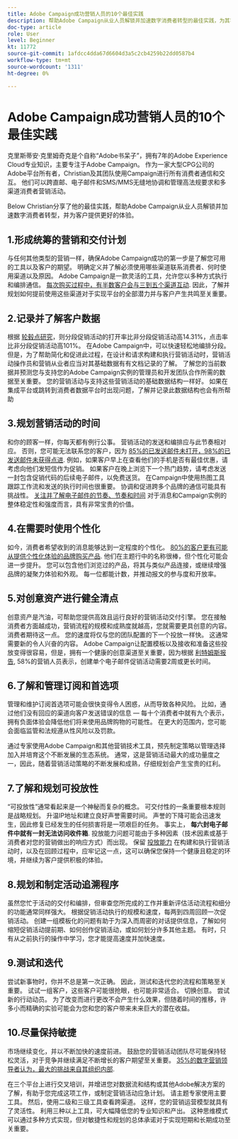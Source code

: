 ```yaml
---
title: Adobe Campaign成功营销人员的10个最佳实践
description: 帮助Adobe Campaign从业人员解锁并加速数字消费者转型的最佳实践，为其客户提供更好的体验。
doc-type: article
role: User
level: Beginner
kt: 11772
source-git-commit: 1afdcc4dda67d6604d3a5c2cb4259b22dd0587b4
workflow-type: tm+mt
source-wordcount: '1311'
ht-degree: 0%

---
```



# Adobe Campaign成功营销人员的10个最佳实践

克里斯蒂安·克里姆奇克是个自称“Adobe书呆子”，拥有7年的Adobe Experience Cloud专业知识，主要专注于Adobe Campaign。 作为一家大型CPG公司的Adobe平台所有者，Christian及其团队使用Campaign进行所有消费者通信和交互。 他们可以跨直邮、电子邮件和SMS/MMS无缝地协调和管理高法规要求和多渠道消费者营销活动。

Below Christian分享了他的最佳实践，帮助Adobe Campaign从业人员解锁并加速数字消费者转型，并为客户提供更好的体验。


## 1.形成统筹的营销和交付计划

与任何其他类型的营销一样，确保Adobe Campaign成功的第一步是了解您可用的工具以及客户的期望。 明确定义并了解必须使用哪些渠道联系消费者、何时使用渠道以及原因。 Adobe Campaign是一款灵活的工具，允许您以多种方式执行和编排通信。 [每次购买过程中，有半数客户会与三到五个渠道互动](https://www.mckinsey.com/capabilities/operations/our-insights/redefine-the-omnichannel-approach-focus-on-what-truly-matters). 因此，了解并规划如何提前使用这些渠道对于实现平台的全部潜力并与客户产生共鸣至关重要。


## 2.记录并了解客户数据

根据 [轮毂点研究](https://www.linkedin.com/pulse/customer-segmentation-effective-b2b-business-industry-sabreen)，则分段促销活动的打开率比非分段促销活动高14.31%，点击率比非分段促销活动高101%。 在Adobe Campaign中，可以快速轻松地编排分段。 但是，为了帮助简化和促进此过程，在设计和请求构建和执行营销活动时，营销活动操作员和营销从业者应当对其基础数据有有文档记录的了解。 了解您的当前数据并预测您与支持您的Adobe Campaign实例的管理员和开发团队合作所需的数据至关重要。 您的营销活动与支持这些营销活动的基础数据结构一样好。 如果在集成平台或跳转到消费者数据平台时出现问题，了解并记录此数据结构也会有所帮助


## 3.规划营销活动的时间

和你的顾客一样，你每天都有例行公事。 营销活动的发送和编排应与此节奏相对应。 否则，您可能无法联系您的客户，因为 [85%的已发送邮件未打开，98%的已发送邮件未获得点进](https://www.validity.com/resource-center/state-of-email-2021/). 例如，如果客户早上在查看他们的手机是否有最佳优惠，请考虑向他们发短信作为促销。 如果客户在晚上浏览下一个热门趋势，请考虑发送一封包含促销代码的后续电子邮件，以免费送货。 在Campaign中使用热图工具跟踪工作流和发送的执行时间也很重要。 协调和促进跨多个品牌的通信可能具有挑战性。 [关注并了解电子邮件的节奏、节奏和时间](https://experienceleaguecommunities.adobe.com/t5/adobe-campaign-classic-blogs/predictive-send-time-optimization-with-adobe-campaign/ba-p/561554) 对于消息和Campaign实例的整体稳定性和强度而言，具有非常宝贵的价值。


## 4.在需要时使用个性化

如今，消费者希望收到的消息能够达到一定程度的个性化。 [80%的客户更有可能从提供个性化体验的品牌购买产品](https://us.epsilon.com/power-of-me). 他们在主题行中的名称很棒，但个性化可能会进一步提升。 您可以包含他们浏览过的产品，将其与类似产品连接，或继续增强品牌的凝聚力体验和外观。 每一位都能计数，并推动报文的参与度和开放率。


## 5.对创意资产进行健全清点

创意资产是汽油，可帮助您提供高效且运行良好的营销活动交付引擎。 您在接触消费者方面越成功，营销流程的规模和成熟度就越高，您就需要更具创意的内容。 消费者期待这一点。 您的速度将仅与您的团队配置的下一个投放一样快。 这通常需要新的令人兴奋的内容。 Adobe Campaign让配置模板以及接收和准备这些投放变得很容易，但是，拥有一个健康的创意渠道至关重要，因为根据 [利特姆斯报告](https://www.litmus.com/resources/state-of-email/), 58%的营销人员表示，创建单个电子邮件促销活动需要2周或更长时间。


## 6.了解和管理订阅和首选项

管理和维护订阅首选项可能会很快变得令人困惑，从而导致各种风险。 比如，通过他们没有回应的渠道向客户发送错误的信息 — 每十个消费者中就有九个表示，拥有负面体验会降低他们将来使用品牌购物的可能性。 在更大的范围内，您可能会面临监管和法规遵从性风险以及罚款。

通过专家使用Adobe Campaign和其他营销技术工具，预先制定策略以管理选择加入并培育这个不断发展的生态系统。 通常，这是营销活动最大的成功量度之一，因此，随着营销活动策略的不断发展和成熟，仔细规划会产生宝贵的红利。


## 7.了解和规划可投放性

“可投放性”通常看起来是一个神秘而复杂的概念。 可交付性的一条重要根本规则是战略规划。 升温IP地址和建立良好声誉需要时间。 声誉的下降可能会迅速发生，因此修复已经发生的任何损害将是一项艰巨的任务。 事实上， **每六封电子邮件中就有一封无法访问收件箱**. 投放能力问题可能由于多种因素（技术因素或基于消费者对您的营销做出的响应方式）而出现。 保留 [投放能力](https://business.adobe.com/products/campaign/email-deliverability.html) 在构建和执行营销活动时，以及在回顾过程中，应牢记这一点，这可以确保您保持一个健康且稳定的环境，并继续为客户提供积极的体验。


## 8.规划和制定活动追溯程序

虽然您忙于活动的交付和编排，但审查您所完成的工作并重新评估活动流程和细分的功能通常同样强大。 根据促销活动执行的规模和速度，每两到四周回顾一次促销活动。 创建一组模板化的问题有助于为深入而周密的对话提供信息，了解如何缩短促销活动提前期、如何创作促销活动，或如何划分许多其他主题。 有时，只有从之前执行的操作中学习，您才能提高速度并加快速度。



## 9.测试和迭代

尝试新事物时，你并不总是第一次正确。 因此，测试和迭代您的流程和策略至关重要。 试试一组客户，这些客户可能很抢眼，也可能非常适合。 切换创意。 尝试新的行动动员。 为了改变而进行更改不会产生什么效果，但随着时间的推移，许多小而精确的实验可能会为您和您的客户带来未来巨大的潜在收益。



## 10.尽量保持敏捷

市场继续变化，并以不断加快的速度前进。 鼓励您的营销活动团队尽可能保持轻松灵活，对于竞争并继续满足不断增长的客户期望至关重要。 [35%的数字营销领导者认为，最大的挑战来自其组织内部](https://www.gartner.com/en/newsroom/press-releases/gartner-says-35--of-digital-marketing-leaders-believe-the-bigges).

在三个平台上进行交叉培训，并增进您对数据流和结构或其他Adobe解决方案的了解，有助于您完成这项工作，或制定营销活动应急计划。 请主题专家使用主要工具。 然后，使用二级和三级工具查看跨渠道。 这样，您的营销运营模型就具有了灵活性。 利用三种以上工具，可大幅降低您的专业知识和产出。 这种思维模式可以通过多种方式实现，但对敏捷性和规划的总体承诺对于实现短期和长期成功至关重要。
